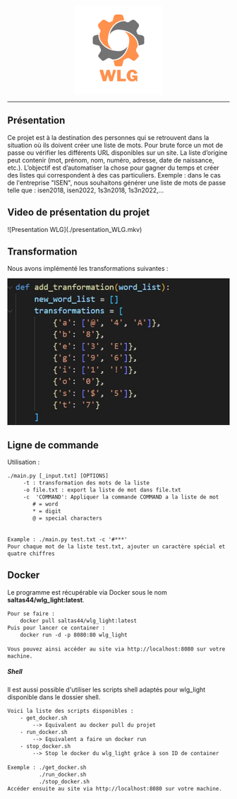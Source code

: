 <p align="center"><img style="width:200px;" src="img/icon_name.png" /></p>

------

<h2>Présentation</h2>

<p>
Ce projet est à la destination des personnes qui se retrouvent dans la situation où ils doivent créer une liste de mots. Pour brute force un mot de passe ou vérifier les différents URL disponibles sur un site. La liste d’origine peut contenir (mot, prénom, nom, numéro, adresse, date de naissance, etc.). L’objectif est d’automatiser la chose pour gagner du temps et créer des listes qui correspondent à des cas particuliers.
Exemple : dans le cas de l'entreprise "ISEN", nous souhaitons générer une liste de mots de passe telle que : isen2018, isen2022, 1s3n2018, 1s3n2022,…
</p>


<h2>Video de présentation du projet</h2>
![Presentation WLG](./presentation_WLG.mkv)


<h2>Transformation</h2>

<p>Nous avons implémenté les transformations suivantes : </p>
<p align="center"><img style="width:3
200px;" src="img/transfo_image.jpg" /></p>

<h2>Ligne de commande</h2>
<p>
Utilisation : 

    ./main.py [_input.txt] [OPTIONS]
         -t : transformation des mots de la liste
         -o file.txt : export la liste de mot dans file.txt
         -c  'COMMAND': Appliquer la commande COMMAND a la liste de mot
            # = word
            * = digit
            @ = special characters
    

    Example : ./main.py test.txt -c '#***' 
    Pour chaque mot de la liste test.txt, ajouter un caractère spécial et quatre chiffres
</p>


<h2>Docker</h2>
<p>
    Le programme est récupérable via Docker sous le nom <strong>saltas44/wlg_light:latest</strong>.
    
    Pour se faire :
        docker pull saltas44/wlg_light:latest
    Puis pour lancer ce container :
        docker run -d -p 8080:80 wlg_light
        
    Vous pouvez ainsi accéder au site via http://localhost:8080 sur votre machine.
</p>
<h5>Shell</h5>
<p>
    Il est aussi possible d'utiliser les scripts shell adaptés pour wlg_light disponible dans le dossier shell.
    
    Voici la liste des scripts disponibles :
        - get_docker.sh
            --> Equivalent au docker pull du projet
        - run_docker.sh
            --> Equivalent a faire un docker run
        - stop_docker.sh
            --> Stop le docker du wlg_light grâce à son ID de container
    
    Exemple : ./get_docker.sh
              ./run_docker.sh
              ./stop_docker.sh
    Accéder ensuite au site via http://localhost:8080 sur votre machine.
</p>
